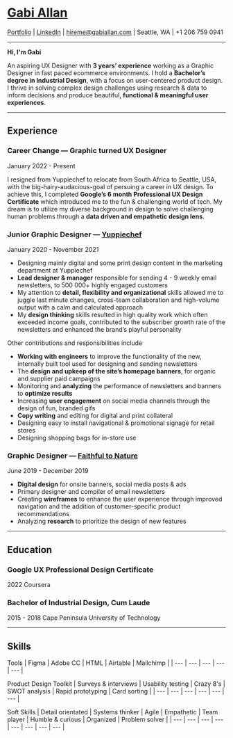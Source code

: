 # [Gabi Allan](https://www.gabiallan.com/)

[Portfolio](https://www.gabiallan.com/) | [LinkedIn](https://www.linkedin.com/in/gaballan/) | hireme@gabiallan.com | Seattle, WA | +1 206 759 0941
___
**Hi, I'm Gabi**

An aspiring UX Designer with **3 years’ experience** working as a Graphic Designer in fast paced ecommerce environments. I hold a **Bachelor’s degree in Industrial Design**, with a focus on user-centered product design. I thrive in solving complex design challenges using research & data to inform decisions and produce beautiful, **functional & meaningful user experiences**.
___

## Experience

### Career Change — Graphic turned UX Designer

January 2022 - Present

I resigned from Yuppiechef to relocate from South Africa to Seattle, USA, with the big-hairy-audacious-goal of persuing a career in UX design. To achieve this, I completed **Google’s 6 month Professional UX Design Certificate** which introduced me to the fun & challenging world of tech. My dream is to utilize my diverse background in design to solve challenging human problems through a **data driven and empathetic design lens**.

### Junior Graphic Designer — [Yuppiechef](https://www.yuppiechef.com/)

January 2020 - November 2021

- Designing mainly digital and some print design content in the marketing department at Yuppiechef
- **Lead designer & manager** responsible for sending 4 - 9 weekly email newsletters, to 500 000+ highly engaged customers 
- My attention to **detail, flexibility and organizational** skills allowed me to juggle last minute changes, cross-team collaboration and high-volume output with a calm and calculated approach
- My **design thinking** skills resulted in high quality work which often exceeded income goals, contributed to the subscriber growth rate of the newsletters and enhanced the brand’s playful personality

Other contributions and responsibilities include

- **Working with engineers** to improve the functionality of the new, internally built tool used for designing and sending newsletters
- The **design and upkeep of the site’s homepage banners**, for organic and supplier paid campaigns
- Monitoring and **analyzing** the performance of newsletters and banners to **optimize results**
- Increasing **user engagement** on social media channels through the design of fun, branded gifs
- **Copy writing** and editing for digital and print collateral
- Designing easy to install navigational & promotional signage for retail stores
- Designing shopping bags for in-store use

### Graphic Designer — [Faithful to Nature](https://www.faithful-to-nature.co.za/)

June 2019 - December 2019

- **Digital design** for onsite banners, social media posts & ads
- Primary designer and compiler of email newsletters
- Creating **wireframes** to enhance the user experience through improved navigation and the addition of customer-specific product recommendations
- Analyzing **research** to prioritize the design of new features

___

## Education

### Google UX Professional Design Certificate

2022 Coursera

### Bachelor of Industrial Design, Cum Laude

2015 - 2018 Cape Peninsula University of Technology

___

## Skills
Tools
| Figma | Adobe CC | HTML | Airtable | Mailchimp |
| --- | --- | --- | --- | --- |

Product Design Toolkit
| Surveys & interviews | Usability testing | Crazy 8's | SWOT analysis | Rapid prototyping | Card sorting |
| --- | --- | --- | --- | --- | --- |


Soft Skills
| Detail orientated | Systems thinker | Agile | Empathetic | Team player | Humble & curious | Organized | Problem solver |
| --- | --- | --- | --- | --- | --- | --- | --- |







